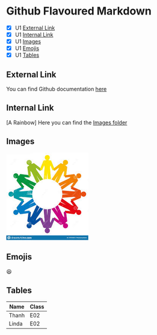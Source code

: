 # Github Flavoured Markdown
- [X] U1 [External Link](#external-link)
- [X] U1 [Internal Link](#checkboxes)
- [X] U1 [Images](#images)
- [X] U1 [Emojis](#emojis)
- [X] U1 [Tables](#tables)

## External Link 
You can find Github documentation [here](https://help.github.com/en)

## Internal Link  
[A Rainbow]
Here you can find the [Images folder](/Images/rainbow.md)

## Images 
![rainbow](/Images/rainbow.jpeg)

## Emojis 
:satisfied:

## Tables

| Name | Class |
| ----------- | ----------- |
| Thanh | E02 |
| Linda | E02 |
 
